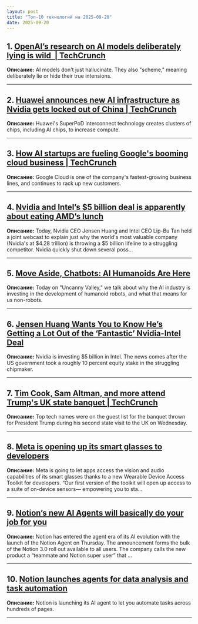 ```yaml
---
layout: post
title: "Топ-10 технологий на 2025-09-20"
date: 2025-09-20
---
```


## 1. [OpenAI’s research on AI models deliberately lying is wild  | TechCrunch](https://techcrunch.com/2025/09/18/openais-research-on-ai-models-deliberately-lying-is-wild/)

**Описание:** AI models don't just hallucinate. They also "scheme," meaning deliberately lie or hide their true intensions.

---

## 2. [Huawei announces new AI infrastructure as Nvidia gets locked out of China | TechCrunch](https://techcrunch.com/2025/09/18/huawei-announces-new-ai-infrastructure-as-nvidia-gets-locked-out-of-china/)

**Описание:** Huawei's SuperPoD interconnect technology creates clusters of chips, including AI chips, to increase compute.

---

## 3. [How AI startups are fueling Google's booming cloud business | TechCrunch](https://techcrunch.com/2025/09/18/how-ai-startups-are-fueling-googles-booming-cloud-business/)

**Описание:** Google Cloud is one of the company's fastest-growing business lines, and continues to rack up new customers.

---

## 4. [Nvidia and Intel’s $5 billion deal is apparently about eating AMD’s lunch](https://www.theverge.com/report/781330/nvidia-intel-explain-5-billion-deal-jensen-huang-lip-bu-tan-amd)

**Описание:** Today, Nvidia CEO Jensen Huang and Intel CEO Lip-Bu Tan held a joint webcast to explain just why the world's most valuable company (Nvidia's at $4.28 trillion) is throwing a $5 billion lifeline to a struggling competitor. Nvidia quickly shut down several poss…

---

## 5. [Move Aside, Chatbots: AI Humanoids Are Here](https://www.wired.com/story/uncanny-valley-podcast-move-aside-chatbots-ai-humanoids-are-here/)

**Описание:** Today on "Uncanny Valley," we talk about why the AI industry is investing in the development of humanoid robots, and what that means for us non-robots.

---

## 6. [Jensen Huang Wants You to Know He’s Getting a Lot Out of the ‘Fantastic’ Nvidia-Intel Deal](https://www.wired.com/story/nvidia-intel-announce-collaboration-chips/)

**Описание:** Nvidia is investing $5 billion in Intel. The news comes after the US government took a roughly 10 percent equity stake in the struggling chipmaker.

---

## 7. [Tim Cook, Sam Altman, and more attend Trump's UK state banquet | TechCrunch](https://techcrunch.com/2025/09/18/tim-cook-sam-altman-and-more-attend-trumps-uk-state-banquet/)

**Описание:** Top tech names were on the guest list for the banquet thrown for President Trump during his second state visit to the UK on Wednesday.

---

## 8. [Meta is opening up its smart glasses to developers](https://www.theverge.com/news/780943/meta-smart-glasses-developer-toolkit-ray-ban-display)

**Описание:** Meta is going to let apps access the vision and audio capabilities of its smart glasses thanks to a new Wearable Device Access Toolkit for developers. “Our first version of the toolkit will open up access to a suite of on-device sensors— empowering you to sta…

---

## 9. [Notion’s new AI Agents will basically do your job for you](https://www.theverge.com/news/781293/notion-ai-agent-do-your-job)

**Описание:** Notion has entered the agent era of its AI evolution with the launch of the Notion Agent on Thursday. The announcement forms the bulk of the Notion 3.0 roll out available to all users. The company calls the new product a “teammate and Notion super user” that …

---

## 10. [Notion launches agents for data analysis and task automation](https://techcrunch.com/2025/09/18/notion-launches-agents-for-data-analysis-and-task-automation/)

**Описание:** Notion is launching its AI agent to let you automate tasks across hundreds of pages.

---

